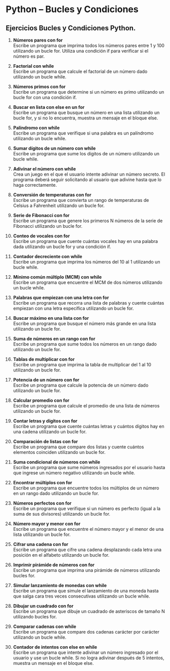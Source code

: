 # Python – Bucles y Condiciones
## Ejercicios Bucles y Condiciones Python.

1. **Números pares con for**  
   Escribe un programa que imprima todos los números pares entre 1 y 100 utilizando un bucle for. Utiliza una condición if para verificar si el número es par.

2. **Factorial con while**  
   Escribe un programa que calcule el factorial de un número dado utilizando un bucle while.

3. **Números primos con for**  
   Escribe un programa que determine si un número es primo utilizando un bucle for con una condición if.

4. **Buscar en lista con else en un for**  
   Escribe un programa que busque un número en una lista utilizando un bucle for, y si no lo encuentra, muestra un mensaje en el bloque else.

5. **Palíndromo con while**  
   Escribe un programa que verifique si una palabra es un palíndromo utilizando un bucle while.

6. **Sumar dígitos de un número con while**  
   Escribe un programa que sume los dígitos de un número utilizando un bucle while.

7. **Adivinar el número con while**  
   Crea un juego en el que el usuario intente adivinar un número secreto. El programa deberá seguir solicitando al usuario que adivine hasta que lo haga correctamente.

8. **Conversión de temperaturas con for**  
   Escribe un programa que convierta un rango de temperaturas de Celsius a Fahrenheit utilizando un bucle for.

9. **Serie de Fibonacci con for**  
   Escribe un programa que genere los primeros N números de la serie de Fibonacci utilizando un bucle for.

10. **Conteo de vocales con for**  
    Escribe un programa que cuente cuántas vocales hay en una palabra dada utilizando un bucle for y una condición if.

11. **Contador decreciente con while**  
    Escribe un programa que imprima los números del 10 al 1 utilizando un bucle while.

12. **Mínimo común múltiplo (MCM) con while**  
    Escribe un programa que encuentre el MCM de dos números utilizando un bucle while.

13. **Palabras que empiezan con una letra con for**  
    Escribe un programa que recorra una lista de palabras y cuente cuántas empiezan con una letra específica utilizando un bucle for.

14. **Buscar máximo en una lista con for**  
    Escribe un programa que busque el número más grande en una lista utilizando un bucle for.

15. **Suma de números en un rango con for**  
    Escribe un programa que sume todos los números en un rango dado utilizando un bucle for.

16. **Tablas de multiplicar con for**  
    Escribe un programa que imprima la tabla de multiplicar del 1 al 10 utilizando un bucle for.

17. **Potencia de un número con for**  
    Escribe un programa que calcule la potencia de un número dado utilizando un bucle for.

18. **Calcular promedio con for**  
    Escribe un programa que calcule el promedio de una lista de números utilizando un bucle for.

19. **Contar letras y dígitos con for**  
    Escribe un programa que cuente cuántas letras y cuántos dígitos hay en una cadena utilizando un bucle for.

20. **Comparación de listas con for**  
    Escribe un programa que compare dos listas y cuente cuántos elementos coinciden utilizando un bucle for.

21. **Suma condicional de números con while**  
    Escribe un programa que sume números ingresados por el usuario hasta que ingrese un número negativo utilizando un bucle while.

22. **Encontrar múltiplos con for**  
    Escribe un programa que encuentre todos los múltiplos de un número en un rango dado utilizando un bucle for.

23. **Números perfectos con for**  
    Escribe un programa que verifique si un número es perfecto (igual a la suma de sus divisores) utilizando un bucle for.

24. **Número mayor y menor con for**  
    Escribe un programa que encuentre el número mayor y el menor de una lista utilizando un bucle for.

25. **Cifrar una cadena con for**  
    Escribe un programa que cifre una cadena desplazando cada letra una posición en el alfabeto utilizando un bucle for.

26. **Imprimir pirámide de números con for**  
    Escribe un programa que imprima una pirámide de números utilizando bucles for.

27. **Simular lanzamiento de monedas con while**  
    Escribe un programa que simule el lanzamiento de una moneda hasta que salga cara tres veces consecutivas utilizando un bucle while.

28. **Dibujar un cuadrado con for**  
    Escribe un programa que dibuje un cuadrado de asteriscos de tamaño N utilizando bucles for.

29. **Comparar cadenas con while**  
    Escribe un programa que compare dos cadenas carácter por carácter utilizando un bucle while.

30. **Contador de intentos con else en while**  
    Escribe un programa que intente adivinar un número ingresado por el usuario y use un bucle while. Si no logra adivinar después de 5 intentos, muestra un mensaje en el bloque else.
